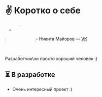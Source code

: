 # ✌ Коротко о себе
<img src="https://sun6-22.userapi.com/s/v1/ig2/ZkxjRaat6TyDvn7m3AOclCLEKPfY9adYeibj-RYdpOnLFMGnCJRsueeZ8xkLR-OejO5rJ1romtPGLLuG8Att8buS.jpg?size=400x0&quality=96&crop=0,0,2160,2160&ava=1" width="100" height="100" style="border-radius: 50%;" align="middle"/><snap>- Никита Майоров — [VK](https://vk.com/id140933159)</br>Разработчик\nи просто хороший человек :)</snap>

## ⏳ В разработке
- Очень интересный проект :)
